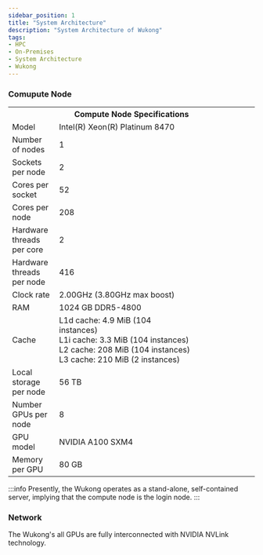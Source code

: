 ```yaml
---
sidebar_position: 1
title: "System Architecture"
description: "System Architecture of Wukong"
tags:
- HPC
- On-Premises
- System Architecture
- Wukong
---
```

### Comupute Node
<div class="container">
	<table  style={{'width':'100%'}}>
		<tr> 
			<th colspan="2"> Compute Node Specifications</th>
		</tr>
		<tr>
			<td>Model</td>
			<td>Intel(R) Xeon(R) Platinum 8470</td>
		</tr>
		<tr>
			<td>Number of nodes</td>
			<td>1</td>
		</tr>
		<tr>
			<td>Sockets per node</td>
			<td>2</td>
		</tr>
		<tr>
			<td>Cores per socket</td>
			<td>52</td>
		</tr>
		<tr>
			<td>Cores per node</td>
			<td>208</td>
		</tr>
		<tr>
			<td>Hardware threads per core</td>
			<td>2</td>
		</tr>
		<tr>
			<td>Hardware threads per node</td>
			<td>416</td>
		</tr>
		<tr>
			<td>Clock rate</td>
			<td>2.00GHz (3.80GHz max boost)</td>
		</tr>
		<tr>
			<td>RAM</td>
			<td>1024 GB DDR5-4800</td>
		</tr>
		<tr>
			<td>Cache</td>
			<td> L1d cache: 4.9 MiB (104 instances)&emsp;&emsp;&emsp;&emsp;&emsp;&emsp;&emsp;&emsp;&emsp;&emsp;&emsp;&emsp;&emsp;&emsp;&emsp;&emsp;&emsp;&emsp;&emsp;<br/>
				L1i cache: 3.3 MiB (104 instances)<br/>
				L2 cache: 208 MiB (104 instances)<br/>
				L3 cache: 210 MiB (2 instances)</td>
		</tr>
		<tr>
			<td>Local storage per node</td>
			<td>56 TB</td>
		</tr>
		<tr>
			<td>Number GPUs per node</td>
			<td>8</td>
		</tr>
		<tr>
			<td>GPU model</td>
			<td>NVIDIA A100 SXM4</td>
		</tr>
		<tr>
			<td>Memory per GPU</td>
			<td>80 GB</td>
		</tr>
	</table>
</div>

:::info
Presently, the Wukong operates as a stand-alone, self-contained server, implying that the compute node is the login node.
:::

### Network
The Wukong's all GPUs are fully interconnected with NVIDIA NVLink technology.